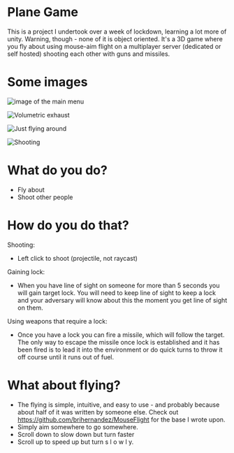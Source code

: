 # Plane Game

This is a project I undertook over a week of lockdown, learning a lot more of unity. Warning, though - none of it is object oriented. It's a 3D game where you fly about using mouse-aim flight on a multiplayer server (dedicated or self hosted) shooting each other with guns and missiles.

# Some images

![image of the main menu](https://i.imgur.com/IOWSJT7.png)

![Volumetric exhaust](https://i.imgur.com/lVWhUGs.png)

![Just flying around](https://i.imgur.com/bQRrWTR.png)

![Shooting](https://i.imgur.com/Zs5Ozmt.png?1)

# What do you do?
*  Fly about
* Shoot other people

# How do you do that?
Shooting:
* Left click to shoot (projectile, not raycast)

Gaining lock:
* When you have line of sight on someone for more than 5 seconds you will gain target lock. You will need to keep line of sight to keep a lock and your adversary will know about this the moment you get line of sight on them.

Using weapons that require a lock:
* Once you have a lock you can fire a missile, which will follow the target. The only way to escape the missile once lock is established and it has been fired is to lead it into the environment or do quick turns to throw it off course until it runs out of fuel.

#  What about flying?
* The flying is simple, intuitive, and easy to use - and probably because about half of it was written by someone else. Check out https://github.com/brihernandez/MouseFlight for the base I wrote upon. 
* Simply aim somewhere to go somewhere. 
* Scroll down to slow down but turn faster
* Scroll up to speed up but turn s l o w l y.
